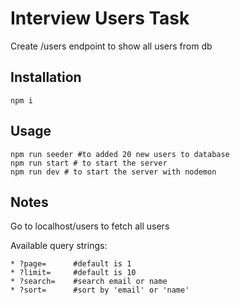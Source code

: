 # Interview Users Task

Create /users endpoint to show all users from db

## Installation


```nodejs
npm i
```

## Usage

```nodejs
npm run seeder #to added 20 new users to database
npm run start # to start the server
npm run dev # to start the server with nodemon 
```

## Notes
Go to localhost/users to fetch all users

Available query strings: 
```
* ?page=      #default is 1
* ?limit=     #default is 10
* ?search=    #search email or name
* ?sort=      #sort by 'email' or 'name'
```